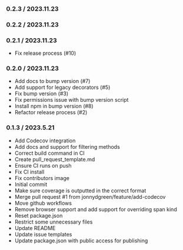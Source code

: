 ### 0.2.3 / 2023.11.23

### 0.2.2 / 2023.11.23

### 0.2.1 / 2023.11.23

- Fix release process (#10)

### 0.2.0 / 2023.11.23

- Add docs to bump version (#7)
- Add support for legacy decorators (#5)
- Fix bump version (#3)
- Fix permissions issue with bump version script
- Install npm in bump version (#8)
- Refactor release process (#2)

### 0.1.3 / 2023.5.21

- Add Codecov integration
- Add docs and support for filtering methods
- Correct build command in CI
- Create pull_request_template.md
- Ensure CI runs on push
- Fix CI install
- Fix contributors image
- Initial commit
- Make sure coverage is outputted in the correct format
- Merge pull request #1 from jonnydgreen/feature/add-codecov
- Move github workflows
- Remove browser support and add support for overriding span kind
- Reset package.json
- Restrict some unnecessary files
- Update README
- Update issue templates
- Update package.json with public access for publishing
